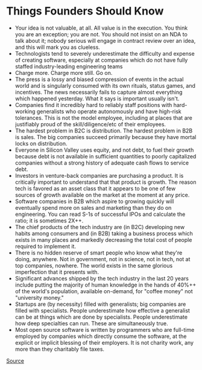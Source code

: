 # Things Founders Should Know

* Your idea is not valuable, at all. All value is in the execution. You think you are an exception; you are not. You should not insist on an NDA to talk about it; nobody serious will engage in contract review over an idea, and this will mark you as clueless.
* Technologists tend to severely underestimate the difficulty and expense of creating software, especially at companies which do not have fully staffed industry-leading engineering teams
* Charge more. Charge more still. Go on.
* The press is a lossy and biased compression of events in the actual world and is singularly consumed with its own rituals, status games, and incentives. The news necessarily fails to capture almost everything which happened yesterday. What it says is important usually isn't.
* Companies find it incredibly hard to reliably staff positions with hard-working generalists who operate autonomously and have high-risk tolerances. This is not the model employee, including at places that are justifiably proud of the skill/diligence/etc of their employees.
* The hardest problem in B2C is distribution. The hardest problem in B2B is sales. The big companies succeed primarily because they have mortal locks on distribution.
* Everyone in Silicon Valley uses equity, and not debt, to fuel their growth because debt is not available in sufficient quantities to poorly capitalized companies without a strong history of adequate cash flows to service debt.
* Investors in venture-back companies are purchasing a product. It is critically important to understand that that product is growth. The reason tech is favored as an asset class that it appears to be one of few sources of growth available on the market at the moment at any price.
* Software companies in B2B which aspire to growing quickly will eventually spend more on sales and marketing than they do on engineering. You can read S-1s of successful IPOs and calculate the ratio; it is sometimes 2X++.
* The chief products of the tech industry are \(in B2C\) developing new habits among consumers and \(in B2B\) taking a business process which exists in many places and markedly decreasing the total cost of people required to implement it.
* There is no hidden reserve of smart people who know what they're doing, anywhere. Not in government, not in science, not in tech, not at top companies, nowhere. The world exists in the same glorious imperfection that it presents with.
* Significant advances shipped by the tech industry in the last 20 years include putting the majority of human knowledge in the hands of 40%++ of the world's population, available on-demand, for "coffee money" not "university money."
* Startups are \(by necessity\) filled with generalists; big companies are filled with specialists. People underestimate how effective a generalist can be at things which are done by specialists. People underestimate how deep specialties can run. These are simultaneously true.
* Most open source software is written by programmers who are full-time employed by companies which directly consume the software, at the explicit or implicit blessing of their employers. It is not charity work, any more than they charitably file taxes.

[Source](https://threadreaderapp.com/thread/936615043126370306.html)

